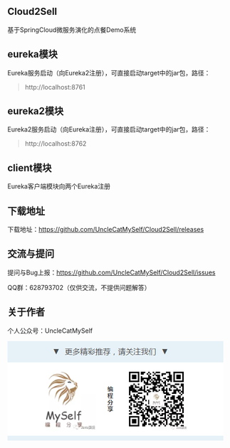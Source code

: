 ## Cloud2Sell

基于SpringCloud微服务演化的点餐Demo系统

## eureka模块

Eureka服务启动（向Eureka2注册），可直接启动target中的jar包，路径：

> http://localhost:8761

## eureka2模块

Eureka2服务启动（向Eureka注册），可直接启动target中的jar包，路径：

> http://localhost:8762

## client模块

Eureka客户端模块向两个Eureka注册

## 下载地址

下载地址：https://github.com/UncleCatMySelf/Cloud2Sell/releases

## 交流与提问

提问与Bug上报：https://github.com/UncleCatMySelf/Cloud2Sell/issues

QQ群：628793702（仅供交流，不提供问题解答）

## 关于作者

个人公众号：UncleCatMySelf

![Image text](https://raw.githubusercontent.com/UncleCatMySelf/img-myself/master/img/%E5%85%AC%E4%BC%97%E5%8F%B7.png)
